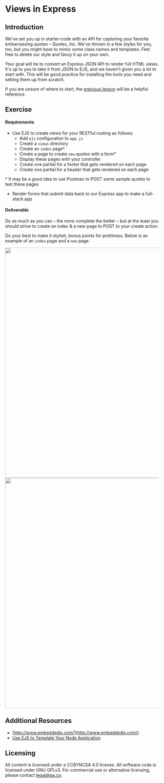 # Views in Express

## Introduction

We've set you up in starter-code with an API for capturing your favorite embarrassing quotes – Quotes, Inc. We've thrown in a few styles for you, too, but you might have to mimic some class names and templates. Feel free to delete our style and fancy it up on your own.

Your goal will be to convert an Express JSON API to render full HTML views. It's up to you to take it from JSON to EJS, and we haven't given you a lot to start with. This will be good practice for installing the tools you need and setting them up from scratch.

If you are unsure of where to start, the [previous lesson](https://github.com/den-wdi-2/express-views-lesson) will be a helpful reference.

## Exercise

#### Requirements

- Use EJS to create views for your RESTful routing as follows:
  - Add `ejs` configuration to `app.js`
  - Create a `views` directory
  - Create an `index` page\*
  - Create a page to create `new` quotes with a form\*
  - Display these pages with your controller
  - Create one partial for a footer that gets rendered on each page
  - Create one partial for a header that gets rendered on each page

\* It may be a good idea to use Postman to POST some sample quotes to test these pages

- Render forms that submit data back to our Express app to make a full-stack app

#### Deliverable

Do as much as you can – the more complete the better – but at the least you should strive to create an index & a new page to POST to your create action.

Do your best to make it stylish, bonus points for prettiness.  Below is an example of an `index` page and a `new` page.

<img width="752" src="https://cloud.githubusercontent.com/assets/25366/9153289/98b3a226-3e02-11e5-95dc-2f44b5393f5c.png">

<img width="752" src="https://cloud.githubusercontent.com/assets/25366/9153304/4ea3903c-3e03-11e5-9af5-82b63257475f.png">

## Additional Resources

- [http://www.embeddedjs.com/](http://www.embeddedjs.com/)
- [Use EJS to Template Your Node Application](https://scotch.io/tutorials/use-ejs-to-template-your-node-application)


## Licensing
All content is licensed under a CC­BY­NC­SA 4.0 license.
All software code is licensed under GNU GPLv3. For commercial use or alternative licensing, please contact legal@ga.co.

